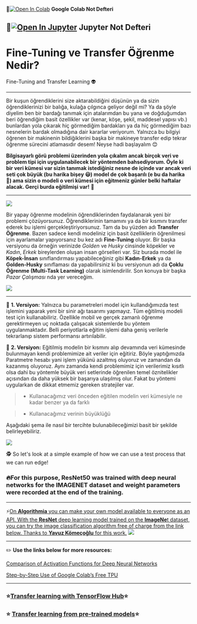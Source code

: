 📌[![Open In Colab](https://colab.research.google.com/assets/colab-badge.svg)](https://colab.research.google.com/github/ayyucekizrak/Udemy_DerinOgrenmeyeGiris/blob/master/TransferOgrenme_FineTuning/Fine_Tune_TransferOgrenme.ipynb) **Google Colab Not Defteri**

📌[![Open In Jupyter](https://github.com/jupyter/notebook/blob/master/docs/resources/icon_32x32.svg)](https://nbviewer.jupyter.org/github/ayyucekizrak/Udemy_DerinOgrenmeyeGiris/blob/master/TransferOgrenme_FineTuning/Fine_Tune_TransferOgrenme.ipynb) **Jupyter Not Defteri** 
---
# Fine-Tuning ve Transfer Öğrenme Nedir?
Fine-Tuning and Transfer Learning 👽


---
Bir kuşun öğrendiklerini size aktarabildiğini düşünün ya da sizin öğrendiklerinizi bir balığa, kulağa çılgınca geliyor değil mi? 
Ya da şöyle diyelim ben bir bardağı tanımak için atalarımdan bu yana ve doğduğumdan beri öğrendiğim basit özellikler var (kenar, köşe, şekil, maddesel yapısı vb.) bunlardan yola çıkarak hiç görmediğim bardakları ya da hiç görmediğim bazı nesnelerin bardak olmadığına dair kararlar veriyorum. Yalnızca bu bilgiyi öğrenen bir makinenin bildiğiklerini başka bir makineye transfer edip tekrar öğrenme sürecini atlamasıdır desem! Neyse hadi başlayalım 😊

 **Bilgisayarlı görü problemi üzerinden yola çıkalım ancak birçok veri ve problem tipi için uygulanabilecek bir yöntemden bahsediyorum. Öyle ki bir veri kümesi var sizin tanımak istediğiniz nesne de içinde var ancak veri seti çok büyük (bu harika bişey 😃) model de çok başarılı (e bu da harika 🤗) ama sizin o modeli o veri kümesi için eğitmeniz günler belki haftalar alacak. Gerçi burda eğitilmişi var!** 🧐 
 

---
 
 ![](https://a4.pbase.com/o4/98/367898/1/59218520.tn_Braintransferwatercolor.jpg)
 
 
 
Bir yapay öğrenme modelinin öğrendiklerinden faydalanarak yeni bir problemi çözüyorsunuz. Öğrendiklerinin tamamını ya da bir kısmını transfer ederek bu işlemi gerçekleştiriyorsunuz. Tam da bu yüzden adı **Transfer Öğrenme**. Bazen sadece kendi modeliniz için basit özelliklerin öğrenilmesi için ayarlamalar yapıyorsanız bu kez adı **Fine-Tuning** oluyor. Bir başka versiyonu da örneğin verinizde _Golden_ ve _Husky_ cinsinde köpekler ve _Kadın_, _Erkek_ bireylerden oluşan insan görselleri var. Siz burada model ile **Köpek-İnsan** sınıflandırması yapabileceğiniz gibi **Kadın-Erkek** ya da **Golden-Husky** sınıflaması da yapabilirsiniz ki bu versiyonun adı da **Çoklu Öğrenme (Multi-Task Learning)** olarak isimlendirilir. Son konuya bir başka _Pazar Çalışması_ nda yer vereceğim. 
 
![](https://github.com/ayyucekizrak/TransferLearning_FineTuning/blob/master/TL_FT.png)

---

🎯 **1. Versiyon:** Yalnızca bu parametreleri model için kullandığımızda test işlemini yaparak yeni bir sinir ağı tasarımı yapmayız. Tüm eğitilmiş modeli test için kullanabiliriz. Özellikle mobil ve gerçek zamanlı öğrenme gerektirmeyen uç noktada çalışacak sistemlerde bu yöntem uygulanmaktadır. Belli periyotlarla eğitim işlemi daha geniş verilerle tekrarlanıp sistem performansı artırılabilir.


🎯 **2. Versiyon:**  Eğitilmiş modelin bir kısmını alıp devamında veri kümesinde bulunmayan kendi problemimize ait veriler için eğitiriz. Böyle yaptığımızda Paratmetre hesabı yani işlem yükünü azaltmış oluyoruz ve zamandan da kazanmış oluyoruz. Aynı zamanda kendi problemimiz için verilerimiz kısıtlı olsa dahi bu yöntemle büyük veri setlerinde öğrenilen temel öznitelikler açısından da daha yüksek bir başarıya ulaşılmış olur. Fakat bu yöntemi uygularkan de dikkat etmemiz gereken stratejiler var. 

> * Kullanacağımız veri önceden eğitilen modelin veri kümesiyle ne kadar benzer ya da farklı

> *  Kullanacağımız verinin büyüklüğü

Aşağıdaki şema ile nasıl bir tercihte bulunabileceğimizi basit bir şekilde belirleyebiliriz.


![](https://github.com/ayyucekizrak/TransferLearning_FineTuning/blob/master/TL_FN2.png)


 🕵 So let's look at a simple example of how we can use a test process that we can run edge!

### 🔥For this purpose, ResNet50 was trained with deep neural networks for the IMAGENET dataset and weight parameters were recorded at the end of the training.

---
⚡️[On **Algorithmia** you can make your own model available to everyone as an API.
With the **ResNet** deep learning model trained on the **ImageNe**t dataset, you can try the image classification algorithm free of charge from the link below. Thanks to **Yavuz Kömeçoğlu** for this work.](https://algorithmia.com/algorithms/yavuzkomecoglu/ImageClassification)
![](https://github.com/ayyucekizrak/Udemy_DerinOgrenmeyeGiris/blob/master/TransferOgrenme_FineTuning/Algortihma.jpg)

---
 ✏️ **Use the links below for more resources:**

[Comparison of Activation Functions for Deep Neural Networks](https://towardsdatascience.com/comparison-of-activation-functions-for-deep-neural-networks-706ac4284c8a)

[Step-by-Step Use of Google Colab’s Free TPU](https://medium.com/deep-learning-turkiye/ad%C4%B1m-ad%C4%B1m-google-colab-%C3%BCcretsiz-tpu-kullan%C4%B1m%C4%B1-621dc6e5487dhttps://heartbeat.fritz.ai/step-by-step-use-of-google-colab-free-tpu-75f8629492b3)

---

 ### ⭐️[Transfer learning with TensorFlow Hub](https://www.tensorflow.org/tutorials/images/hub_with_keras)⭐️
 ### ⭐️ [Transfer learning from pre-trained models](https://towardsdatascience.com/transfer-learning-from-pre-trained-models-f2393f124751)⭐️
